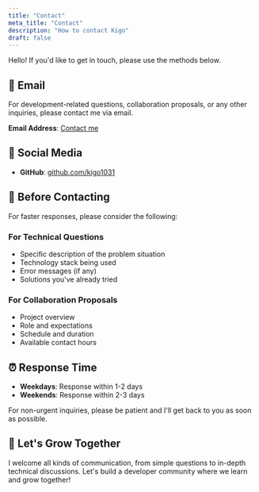 ```yaml
---
title: "Contact"
meta_title: "Contact"
description: "How to contact Kigo"
draft: false
---
```


Hello! If you'd like to get in touch, please use the methods below.

## 📧 Email

For development-related questions, collaboration proposals, or any other inquiries, please contact me via email.

**Email Address**: [Contact me](mailto:your-email@example.com)

## 💬 Social Media

- **GitHub**: [github.com/kigo1031](https://github.com/kigo1031)

## 📝 Before Contacting

For faster responses, please consider the following:

### For Technical Questions
- Specific description of the problem situation
- Technology stack being used
- Error messages (if any)
- Solutions you've already tried

### For Collaboration Proposals
- Project overview
- Role and expectations
- Schedule and duration
- Available contact hours

## ⏰ Response Time

- **Weekdays**: Response within 1-2 days
- **Weekends**: Response within 2-3 days

For non-urgent inquiries, please be patient and I'll get back to you as soon as possible.

## 🤝 Let's Grow Together

I welcome all kinds of communication, from simple questions to in-depth technical discussions.
Let's build a developer community where we learn and grow together!
